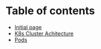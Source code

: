 # Table of contents

* [Initial page](README.md)
* [K8s Cluster Achitecture](k8s-cluster-achitecture.md)
* [Pods](untitled.md)

